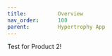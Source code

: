 ```yaml
---
title:          Overview
nav_order:      100
parent:         Hypertrophy App
---
```


Test for Product 2!